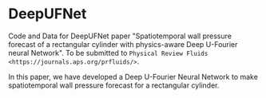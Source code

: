 # DeepUFNet
Code and Data for DeepUFNet paper "Spatiotemporal wall pressure forecast of a rectangular cylinder with physics-aware Deep U-Fourier neural Network". To be submitted to `Physical Review Fluids <https://journals.aps.org/prfluids/>`.


In this paper, we have developed a Deep U-Fourier Neural Network to make spatiotemporal wall pressure forecast for a rectangular cylinder. 